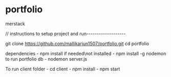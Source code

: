 # portfolio
merstack

// instructions to setup project and run-------------------

git clone https://github.com/mallikarjun1507/portfolio.git
cd portfolio

dependencies - npm install
if needed\not installed - npm install -g nodemon
to run portfolio db - nodemon server.js

To run client folder - cd client - npm install - npm start
